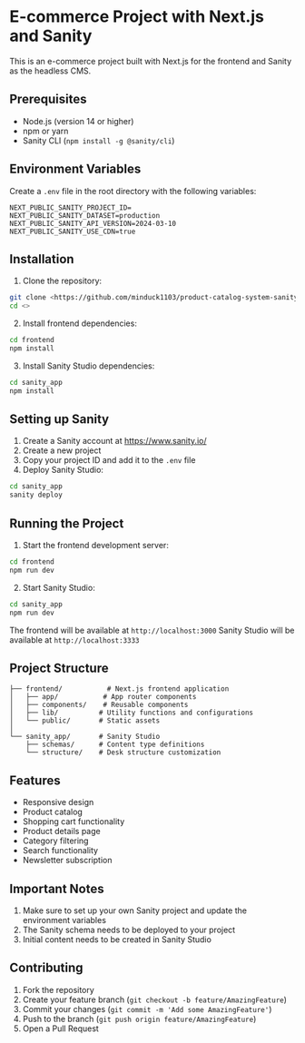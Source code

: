 # E-commerce Project with Next.js and Sanity

This is an e-commerce project built with Next.js for the frontend and Sanity as the headless CMS.

## Prerequisites

- Node.js (version 14 or higher)
- npm or yarn
- Sanity CLI (`npm install -g @sanity/cli`)

## Environment Variables

Create a `.env` file in the root directory with the following variables:

```env
NEXT_PUBLIC_SANITY_PROJECT_ID=
NEXT_PUBLIC_SANITY_DATASET=production
NEXT_PUBLIC_SANITY_API_VERSION=2024-03-10
NEXT_PUBLIC_SANITY_USE_CDN=true
```

## Installation

1. Clone the repository:
```bash
git clone <https://github.com/minduck1103/product-catalog-system-sanity.git>
cd <>
```

2. Install frontend dependencies:
```bash
cd frontend
npm install
```

3. Install Sanity Studio dependencies:
```bash
cd sanity_app
npm install
```

## Setting up Sanity

1. Create a Sanity account at https://www.sanity.io/
2. Create a new project
3. Copy your project ID and add it to the `.env` file
4. Deploy Sanity Studio:
```bash
cd sanity_app
sanity deploy
```

## Running the Project

1. Start the frontend development server:
```bash
cd frontend
npm run dev
```

2. Start Sanity Studio:
```bash
cd sanity_app
npm run dev
```

The frontend will be available at `http://localhost:3000`
Sanity Studio will be available at `http://localhost:3333`

## Project Structure

```
├── frontend/           # Next.js frontend application
│   ├── app/           # App router components
│   ├── components/    # Reusable components
│   ├── lib/          # Utility functions and configurations
│   └── public/       # Static assets
│
└── sanity_app/       # Sanity Studio
    ├── schemas/      # Content type definitions
    └── structure/    # Desk structure customization
```

## Features

- Responsive design
- Product catalog
- Shopping cart functionality
- Product details page
- Category filtering
- Search functionality
- Newsletter subscription

## Important Notes

1. Make sure to set up your own Sanity project and update the environment variables
2. The Sanity schema needs to be deployed to your project
3. Initial content needs to be created in Sanity Studio

## Contributing

1. Fork the repository
2. Create your feature branch (`git checkout -b feature/AmazingFeature`)
3. Commit your changes (`git commit -m 'Add some AmazingFeature'`)
4. Push to the branch (`git push origin feature/AmazingFeature`)
5. Open a Pull Request
